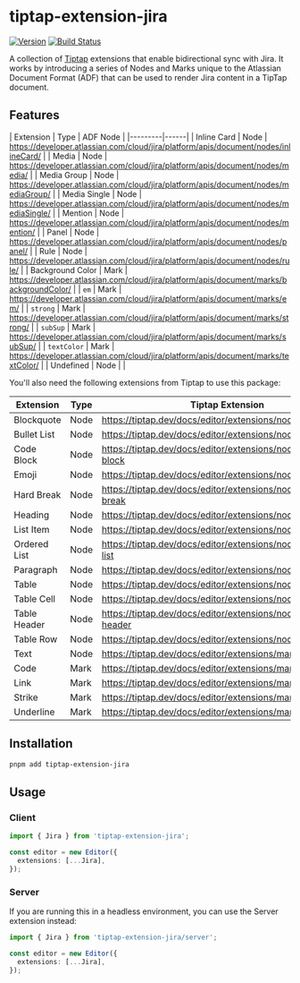 # tiptap-extension-jira

[![Version](https://img.shields.io/npm/v/tiptap-extension-jira.svg)](https://www.npmjs.org/package/tiptap-extension-jira) [![Build Status](https://github.com/haydenbleasel/tiptap-extension-jira/actions/workflows/push.yml/badge.svg?branch=main)](https://github.com/haydenbleasel/tiptap-extension-jira/actions?query=branch%3Amain)

A collection of [Tiptap](https://tiptap.dev/) extensions that enable bidirectional sync with Jira. It works by introducing a series of Nodes and Marks unique to the Atlassian Document Format (ADF) that can be used to render Jira content in a TipTap document.

## Features

| Extension | Type | ADF Node |
|---------|------|
| Inline Card | Node | https://developer.atlassian.com/cloud/jira/platform/apis/document/nodes/inlineCard/ |
| Media | Node | https://developer.atlassian.com/cloud/jira/platform/apis/document/nodes/media/ |
| Media Group | Node | https://developer.atlassian.com/cloud/jira/platform/apis/document/nodes/mediaGroup/ |
| Media Single | Node | https://developer.atlassian.com/cloud/jira/platform/apis/document/nodes/mediaSingle/ |
| Mention | Node | https://developer.atlassian.com/cloud/jira/platform/apis/document/nodes/mention/ |
| Panel | Node | https://developer.atlassian.com/cloud/jira/platform/apis/document/nodes/panel/ |
| Rule | Node | https://developer.atlassian.com/cloud/jira/platform/apis/document/nodes/rule/ |
| Background Color | Mark | https://developer.atlassian.com/cloud/jira/platform/apis/document/marks/backgroundColor/ |
| `em` | Mark | https://developer.atlassian.com/cloud/jira/platform/apis/document/marks/em/ |
| `strong` | Mark | https://developer.atlassian.com/cloud/jira/platform/apis/document/marks/strong/ |
| `subSup` | Mark | https://developer.atlassian.com/cloud/jira/platform/apis/document/marks/subSup/ |
| `textColor` | Mark | https://developer.atlassian.com/cloud/jira/platform/apis/document/marks/textColor/ |
| Undefined | Node |  |

You'll also need the following extensions from Tiptap to use this package:

| Extension | Type | Tiptap Extension | ADF Node |
|---------|-------------|------|------|
| Blockquote | Node | https://tiptap.dev/docs/editor/extensions/nodes/blockquote | https://developer.atlassian.com/cloud/jira/platform/apis/document/nodes/blockquote/ |
| Bullet List | Node | https://tiptap.dev/docs/editor/extensions/nodes/bullet-list | https://developer.atlassian.com/cloud/jira/platform/apis/document/nodes/bullet-list/ |
| Code Block | Node | https://tiptap.dev/docs/editor/extensions/nodes/code-block | https://developer.atlassian.com/cloud/jira/platform/apis/document/nodes/code-block/ |
| Emoji | Node | https://tiptap.dev/docs/editor/extensions/nodes/emoji | https://developer.atlassian.com/cloud/jira/platform/apis/document/nodes/emoji/ |
| Hard Break | Node | https://tiptap.dev/docs/editor/extensions/nodes/hard-break | https://developer.atlassian.com/cloud/jira/platform/apis/document/nodes/hard-break/ |
| Heading | Node | https://tiptap.dev/docs/editor/extensions/nodes/heading | https://developer.atlassian.com/cloud/jira/platform/apis/document/nodes/heading/ |
| List Item | Node | https://tiptap.dev/docs/editor/extensions/nodes/list-item | https://developer.atlassian.com/cloud/jira/platform/apis/document/nodes/listItem/ |
| Ordered List | Node | https://tiptap.dev/docs/editor/extensions/nodes/ordered-list | https://developer.atlassian.com/cloud/jira/platform/apis/document/nodes/ordered-list/ |
| Paragraph | Node | https://tiptap.dev/docs/editor/extensions/nodes/paragraph | https://developer.atlassian.com/cloud/jira/platform/apis/document/nodes/paragraph/ |
| Table | Node | https://tiptap.dev/docs/editor/extensions/nodes/table | https://developer.atlassian.com/cloud/jira/platform/apis/document/nodes/table/ |
| Table Cell | Node | https://tiptap.dev/docs/editor/extensions/nodes/table-cell | https://developer.atlassian.com/cloud/jira/platform/apis/document/nodes/tableCell/ |
| Table Header | Node | https://tiptap.dev/docs/editor/extensions/nodes/table-header | https://developer.atlassian.com/cloud/jira/platform/apis/document/nodes/tableHeader/ |
| Table Row | Node | https://tiptap.dev/docs/editor/extensions/nodes/table-row | https://developer.atlassian.com/cloud/jira/platform/apis/document/nodes/tableRow/ |
| Text | Node | https://tiptap.dev/docs/editor/extensions/marks/text | https://developer.atlassian.com/cloud/jira/platform/apis/document/marks/text/ |
| Code | Mark | https://tiptap.dev/docs/editor/extensions/marks/code | https://developer.atlassian.com/cloud/jira/platform/apis/document/marks/code/ |
| Link | Mark | https://tiptap.dev/docs/editor/extensions/marks/link | https://developer.atlassian.com/cloud/jira/platform/apis/document/marks/link/ |
| Strike | Mark | https://tiptap.dev/docs/editor/extensions/marks/strike | https://developer.atlassian.com/cloud/jira/platform/apis/document/marks/strike/ |
| Underline | Mark | https://tiptap.dev/docs/editor/extensions/marks/underline | https://developer.atlassian.com/cloud/jira/platform/apis/document/marks/underline/ |

## Installation

```bash
pnpm add tiptap-extension-jira
```

## Usage

### Client

```ts
import { Jira } from 'tiptap-extension-jira';

const editor = new Editor({
  extensions: [...Jira],
});
```

### Server

If you are running this in a headless environment, you can use the Server extension instead:

```ts
import { Jira } from 'tiptap-extension-jira/server';

const editor = new Editor({
  extensions: [...Jira],
});
```
